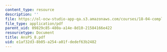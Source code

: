 ```yaml
---
content_type: resource
description: ''
file: https://ol-ocw-studio-app-qa.s3.amazonaws.com/courses/18-04-complex-variables-with-applications-fall-1999/e1af32d38b05a254a01fdedef63b2482_AnsPS_8.pdf
file_type: application/pdf
parent_uid: 09829c85-480a-a14e-8d10-21584166e422
resourcetype: Document
title: AnsPS_8.pdf
uid: e1af32d3-8b05-a254-a01f-dedef63b2482
---
```

